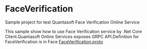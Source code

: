 # FaceVerification

Sample project for test Quantasoft Face Verification Online Service

This sample show how to use Face Verification service by .Net Core Client.Quantasoft Online Services exposes GRPC API.Definition for FaceVerification is in Face [FaceVerification.proto](QSFaceVerificationClient/Protos/faceverification.proto)



